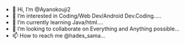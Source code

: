 - 👋 Hi, I’m @Ayanokouji2
- 👀 I’m interested in Coding/Web Dev/Android Dev.Coding.....
- 🌱 I’m currently learning Java/html....
- 💞️ I’m looking to collaborate on Everything and Anything possible...
- 📫 How to reach me @hades_sama...

<!---
Ayanokouji2/Ayanokouji2 is a ✨ special ✨ repository because its `README.md` (this file) appears on your GitHub profile.
You can click the Preview link to take a look at your changes.
--->
